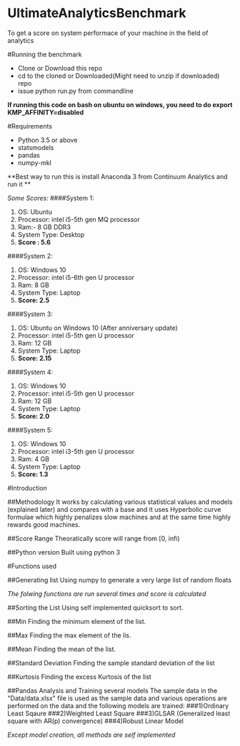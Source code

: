 
# UltimateAnalyticsBenchmark
To get a score on system performace of your machine in the field of analytics

#Running the benchmark
* Clone or Download this repo
* cd to the cloned or Downloaded(Might need to unzip if downloaded) repo
*  issue python run.py from commandline

**If running this code on bash on ubuntu on windows, you need to do export KMP_AFFINITY=disabled**

#Requirements
* Python 3.5 or above
* statsmodels
* pandas
* numpy-mkl
 

**Best way to run this is install Anaconda 3 from Continuum Analytics and run it **


*Some Scores:*
####System 1:
1.	OS: Ubuntu
2.	Processor: intel i5-5th gen MQ processor
3.	Ram:- 8 GB DDR3
4.	System Type: Desktop
5.	**Score : 5.6**

####System 2:
1.	OS: Windows 10
2.	Processor: intel i5-6th gen U processor
3.	Ram: 8 GB
4.	System Type: Laptop
5.	**Score: 2.5**


####System 3:
1.	OS: Ubuntu on Windows 10 (After anniversary update)
2.	Processor: intel i5-5th gen U processor
3.	Ram: 12 GB
4.	System Type: Laptop
5.	**Score: 2.15**

####System 4:
1.	OS: Windows 10
2.	Processor: intel i5-5th gen U processor
3.	Ram: 12 GB
4.	System Type: Laptop
5.	**Score: 2.0**

####System 5:
1.	OS: Windows 10
2.	Processor: intel i3-5th gen U processor
3.	Ram: 4 GB
4.	System Type: Laptop
5.	**Score: 1.3**




#Introduction

##Methodology
It works by calculating various statistical values and models (explained later) and compares with a base and it uses Hyperbolic curve formulae which highly penalizes slow machines and at the same time highly rewards good machines. 


##Score Range
Theoratically score will range from [0, infi)

##Python version
Built using python 3


#Functions used

##Generating list
Using numpy to generate a very large list of random floats

*The folwing functions are run several times and score is calculated*

##Sorting the List
Using self implemented quicksort to sort.

##Min
Finding the minimum element of the list.

##Max
Finding the max element of the lis.

##Mean
Finding the mean of the list.

##Standard Deviation 
Finding the sample standard deviation of the list

##Kurtosis
Finding the excess Kurtosis of the list

##Pandas Analysis and Training several models
The sample data in the "Data/data.xlsx" file is used as the sample data and various operations are performed on the data and the following models are trained:
###1)Ordinary Least Sqaure
###2)Weighted Least Square
###3)GLSAR (Generalized least square with AR(p) convergence)
###4)Robust Linear Model




*Except model creation, all methods are self implemented*

